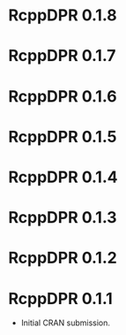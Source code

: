 # RcppDPR 0.1.8

# RcppDPR 0.1.7

# RcppDPR 0.1.6

# RcppDPR 0.1.5

# RcppDPR 0.1.4

# RcppDPR 0.1.3

# RcppDPR 0.1.2

# RcppDPR 0.1.1

* Initial CRAN submission.
